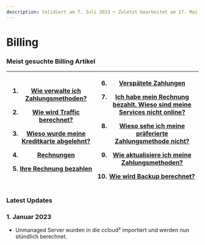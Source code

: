 ```yaml
---
description: Validiert am 7. Juli 2023 • Zuletzt bearbeitet am 17. Mai 2024
---
```


# Billing

### Meist gesuchte Billing Artikel

| <ol><li><a href="ihre-rechnung-bezahlen.md">Wie verwalte ich Zahlungsmethoden?</a></li></ol><ol start="2"><li><a href="traffic-berechnung.md">Wie wird Traffic berechnet?</a></li></ol><ol start="3"><li><a href="verspatete-zahlungen.md">Wieso wurde meine Kreditkarte abgelehnt?</a></li></ol><ol start="4"><li><a href="rechnungen.md">Rechnungen</a></li></ol><ol start="5"><li><a href="ihre-rechnung-bezahlen.md">Ihre Rechnung bezahlen</a></li></ol> | <ol start="6"><li><a href="verspatete-zahlungen.md">Verspätete Zahlungen</a></li></ol><ol start="7"><li><a href="ihre-rechnung-bezahlen.md">Ich habe mein Rechnung bezahlt. Wieso sind meine Services nicht online?</a></li></ol><ol start="8"><li><a href="ihre-rechnung-bezahlen.md">Wieso sehe ich meine präferierte Zahlungsmethode nicht?</a></li></ol><ol start="9"><li><a href="ihre-rechnung-bezahlen.md">Wie aktualisiere ich meine Zahlungsmethoden?</a></li></ol><ol start="10"><li><a href="backup-berechnung.md">Wie wird Backup berechnet?</a></li></ol> |
| ------------------------------------------------------------------------------------------------------------------------------------------------------------------------------------------------------------------------------------------------------------------------------------------------------------------------------------------------------------------------------------------------------------------------------------------------------------- | ---------------------------------------------------------------------------------------------------------------------------------------------------------------------------------------------------------------------------------------------------------------------------------------------------------------------------------------------------------------------------------------------------------------------------------------------------------------------------------------------------------------------------------------------------------------------- |



### Latest Updates <a href="#latest-updates" id="latest-updates"></a>

### 1. Januar 2023

* Unmanaged Server wurden in die ccloud³ importiert und werden nun stündlich berechnet.&#x20;
